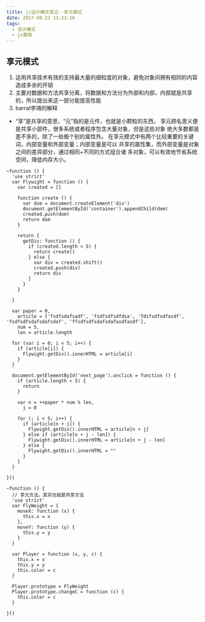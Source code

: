 ```yaml
---
title: js设计模式笔记--享元模式
date: 2017-08-22 13:23:16
tags:
  - 设计模式
  - js基础
---
```


## 享元模式
1. 运用共享技术有效的支持最大量的细粒度的对象，避免对象间拥有相同的内容造成多余的开销
2. 主要对数据和方法共享分离，将数据和方法分为外部和内部，内部就是共享的，所以提出来这一部分能提高性能
3. barrat李靖的解释
  * “享”是共享的意思，“元”指的是元件，也就是小颗粒的东西，
     享元顾名思义便是共享小部件，很多系统或者程序包含大量对象，但是这些对象
     绝大多数都是差不多的，除了一些极个别的属性外。
     在享元模式中有两个比较重要的关键词，内部变量和外部变量；内部变量是可以
     共享的属性集，而外部变量是对象之间的差异部分，通过相同+不同的方式组合诸
     多对象，可以有效地节省系统空间，降低内存大小。

<!-- more -->

```
~function () {
  'use strict'
  var Flywight = function () {
    var created = []

    function create () {
      var dom = document.createElement('div')
      document.getElementById('container').appendChild(dom)
      created.push(dom)
      return dom
    }

    return {
      getDiv: function () {
        if (created.length < 5) {
          return create()
        } else {
          var div = created.shift()
          created.push(div)
          return div
        }
      }
    }

  }

  var paper = 0,
    article = ['fsdfsdafsadf', 'fsdfsdfsdfdsa', 'fdsfsdfsdfasdf', 'fsdfsdfsdafsdafsdaf', 'ffsdfsdfsdafsdafasdfasdf'],
    num = 5,
    len = article.length

  for (var i = 0; i < 5; i++) {
    if (article[i]) {
      Flywight.getDiv().innerHTML = article[i]
    }
  }

  document.getElementById('next_page').onclick = function () {
    if (article.length < 5) {
      return
    }

    var n = ++paper * num % len,
      j = 0

    for (; i < 5; i++) {
      if (article[n + j]) {
        Flywight.getDiv().innerHTML = article[n + j]
      } else if (article[n + j - len]) {
        Flywight.getDiv().innerHTML = article[n + j - len]
      } else {
        Flywight.getDiv().innerHTML = ""
      }
    }
  }

}()

~function () {
  // 享元方法，其实也就是共享方法
  'use strict'
  var FlyWeight = {
    moveX: function (x) {
      this.x = x
    },
    moveY: function (y) {
      this.y = y
    }
  }

  var Player = function (x, y, c) {
    this.x = x
    this.y = y
    this.color = c
  }

  Player.prototype = FlyWeight
  Player.prototype.changeC = function (c) {
    this.color = c
  }

}()
```